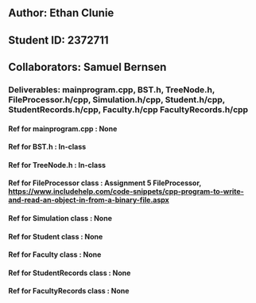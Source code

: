 ## Author: Ethan Clunie
## Student ID: 2372711
## Collaborators: Samuel Bernsen
### Deliverables: mainprogram.cpp, BST.h, TreeNode.h, FileProcessor.h/cpp, Simulation.h/cpp, Student.h/cpp, StudentRecords.h/cpp, Faculty.h/cpp FacultyRecords.h/cpp
#### Ref for mainprogram.cpp : None
#### Ref for BST.h : In-class
#### Ref for TreeNode.h : In-class
#### Ref for FileProcessor class : Assignment 5 FileProcessor, https://www.includehelp.com/code-snippets/cpp-program-to-write-and-read-an-object-in-from-a-binary-file.aspx
#### Ref for Simulation class : None
#### Ref for Student class : None
#### Ref for Faculty class : None
#### Ref for StudentRecords class : None
#### Ref for FacultyRecords class : None